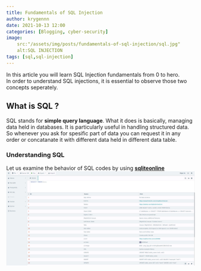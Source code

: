 ```yaml
---
title: Fundamentals of SQL Injection
author: krygennn
date: 2021-10-13 12:00
categories: [Blogging, cyber-security]
image:
    src:"/assets/img/posts/fundamentals-of-sql-injection/sql.jpg"
    alt:SQL INJECTION
tags: [sql,sql-injection]
---
```

In this article you will learn SQL Injection fundamentals from 0 to hero.
<br>
In order to understand SQL injections, it is essential to observe those two concepts seperately.
## What is SQL ?
SQL stands for **simple query language**. What it does is basically, managing data held in databases.
It is particularly useful in handling structured data. So whenever you ask for spesific part of data
you can request it in any order or concatanate it with different data held in different data table. 

### Understanding SQL
Let us examine the behavior of SQL codes by using [**sqliteonline**](https://www.sqliteonline.com)
![Desktop View](/assets/img/posts/fundamentals-of-sql-injection/sql.jpg)
